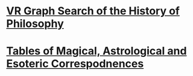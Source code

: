 <h1><a href="dubioustunic.github.io/vr-graph-search/page.html">VR Graph Search of the History of Philosophy</a></h1>
<h1><a href="dubioustunic.github.io/godhand-tables/index.html">Tables of Magical, Astrological and Esoteric Correspodnences</a></h1>
